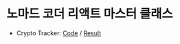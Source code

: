# 노마드 코더 리액트 마스터 클래스

- Crypto Tracker: [Code](https://github.com/ryugibo/nomad-react-masterclass/tree/crypto) / [Result](https://ryugibo.github.io/nomad-react-masterclass/crypto/)
